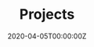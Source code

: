 ---
title: "Projects"  # Add a page title.
summary: "My projects"  # Add a page description.
date: "2020-04-05T00:00:00Z"  # Add today's date.
type: "widget_page"  # Page type is a Widget Page
---